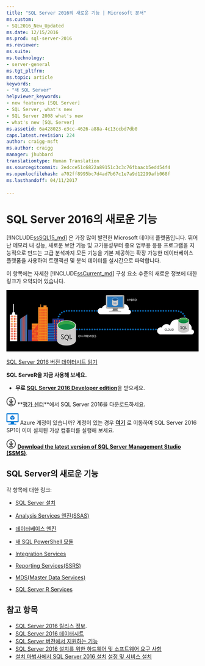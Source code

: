 ```yaml
---
title: "SQL Server 2016의 새로운 기능 | Microsoft 문서"
ms.custom:
- SQL2016_New_Updated
ms.date: 12/15/2016
ms.prod: sql-server-2016
ms.reviewer: 
ms.suite: 
ms.technology:
- server-general
ms.tgt_pltfrm: 
ms.topic: article
keywords:
- "새 SQL Server"
helpviewer_keywords:
- new features [SQL Server]
- SQL Server, what's new
- SQL Server 2008 what's new
- what's new [SQL Server]
ms.assetid: 6a428023-e3cc-4626-a88a-4c13ccbd7db0
caps.latest.revision: 224
author: craigg-msft
ms.author: craigg
manager: jhubbard
translationtype: Human Translation
ms.sourcegitcommit: 2edcce51c6822a89151c3c3c76fbaacb5edd54f4
ms.openlocfilehash: a702ff8995bc7d4ad7b67c1e7a9d12299afb068f
ms.lasthandoff: 04/11/2017

---
```

# <a name="what39s-new-in-sql-server-2016"></a>SQL Server 2016의 새로운 기능
 [!INCLUDE[ssSQL15_md](../includes/sssql15-md.md)] 은 가장 많이 발전한 Microsoft 데이터 플랫폼입니다. 뛰어난 메모리 내 성능, 새로운 보안 기능 및 고가용성부터 중요 업무용 응용 프로그램을 지능적으로 만드는 고급 분석까지 모든 기능을 기본 제공하는 확장 가능한 데이터베이스 플랫폼을 사용하여 트랜잭션 및 분석 데이터를 실시간으로 파악합니다.
 
 이 항목에는 자세한 [!INCLUDE[ssCurrent_md](../includes/sscurrent-md.md)] 구성 요소 수준의 새로운 정보에 대한 링크가 요약되어 있습니다.   
 
  ![SQL Server 2016](../sql-server/media/sql-server-2016.png) 
 
[SQL Server 2016 버전 데이터시트 읽기](http://download.microsoft.com/download/8/A/2/8A2BC8C5-BBA0-4A9C-90BC-AC957D3454D9/SQL_Server_2016_Editions_datasheet.pdf)
 
    
 **SQL ServeR을 지금 사용해 보세요.**    
 - **무료** [**SQL Server 2016 Developer edition**](https://www.microsoft.com/en-us/cloud-platform/sql-server-editions-developers)을 받으세요.
 
 
[![평가 센터에서 다운로드](../analysis-services/media/download.png)](https://www.microsoft.com/en-us/evalcenter/evaluate-sql-server-2016) **[평가 센터](https://www.microsoft.com/en-us/evalcenter/evaluate-sql-server-2016)**에서 SQL Server 2016을 다운로드하세요. 
    
[![Azure 가상 컴퓨터 소형](../analysis-services/media/azure-virtual-machine-small.png)](https://azure.microsoft.com/en-us/marketplace/partners/microsoft/sqlserver2016sp1standardwindowsserver2016/) Azure 계정이 있습니까?  계정이 있는 경우 **[여기](https://azure.microsoft.com/en-us/marketplace/partners/microsoft/sqlserver2016sp1standardwindowsserver2016/)** 로 이동하여 SQL Server 2016 SP1이 이미 설치된 가상 컴퓨터를 실행해 보세요.  

 [![Download from Evaluation Center](../analysis-services/media/download.png)](https://msdn.microsoft.com/library/mt238290.aspx) [**Download the latest version of SQL Server Management Studio (SSMS)**](https://msdn.microsoft.com/library/mt238290.aspx).   

    
 ## <a name="whats-new-in-sql-server"></a>SQL Server의 새로운 기능
각 항목에 대한 링크:
 
 - [SQL Server 설치](../database-engine/install-windows/installation-for-sql-server-2016.md)   
  
 - [Analysis Services 엔진(SSAS)](../analysis-services/what-s-new-in-analysis-services.md)  
  
 - [데이터베이스 엔진](../database-engine/configure-windows/what-s-new-in-sql-server-2016-database-engine.md)

 - [새 SQL PowerShell 모듈](https://blogs.technet.microsoft.com/dataplatforminsider/2016/06/30/sql-powershell-july-2016-update/)
 
 - [Integration Services](../integration-services/what-s-new-in-integration-services-in-sql-server-2016.md)    
  
 - [Reporting Services(SSRS)](https://msdn.microsoft.com/library/ms170438.aspx)   
  
 - [MDS&#40;Master Data Services&#41;](../master-data-services/what-s-new-in-master-data-services-mds.md)    
       
 - [SQL Server R Services](../advanced-analytics/r-services/what-s-new-in-sql-server-r-services.md)    
      
  
    
## <a name="see-also"></a>참고 항목    
 +   [SQL Server 2016 릴리스 정보](../sql-server/sql-server-2016-release-notes.md). 
+ [SQL Server 2016 데이터시트](http://download.microsoft.com/download/C/5/3/C53C3AEF-653C-4598-8721-D522E8AC6A3A/SQL_Server_2016_Everything_Built-In_Datasheet_EN_US.pdf)
+ [SQL Server 버전에서 지원하는 기능](https://msdn.microsoft.com/library/cc645993.aspx)
 + [SQL Server 2016 설치를 위한 하드웨어 및 소프트웨어 요구 사항](../sql-server/install/hardware-and-software-requirements-for-installing-sql-server.md)
 + [설치 마법사에서 SQL Server 2016 설치](../database-engine/install-windows/install-sql-server-from-the-installation-wizard-setup.md)
 [설정 및 서비스 설치](http://msdn.microsoft.com/library/6df72a78-6b36-4bc1-948e-04b4ebe46094)    



